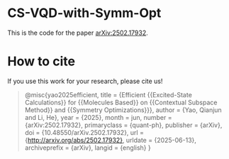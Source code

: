 # CS-VQD-with-Symm-Opt
This is the code for the paper [arXiv:2502.17932](https://arxiv.org/abs/2502.17932).

# How to cite
If you use this work for your research, please cite us!
>@misc{yao2025efficient,
  title = {Efficient {{Excited-State Calculations}} for {{Molecules Based}} on {{Contextual Subspace Method}} and {{Symmetry Optimizations}}},
  author = {Yao, Qianjun and Li, He},
  year = {2025},
  month = jun,
  number = {arXiv:2502.17932},
  primaryclass = {quant-ph},
  publisher = {arXiv},
  doi = {10.48550/arXiv.2502.17932},
  url = {http://arxiv.org/abs/2502.17932},
  urldate = {2025-06-13},
  archiveprefix = {arXiv},
  langid = {english}
}
